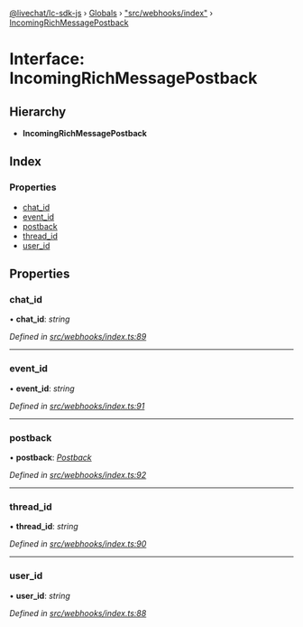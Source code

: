 [@livechat/lc-sdk-js](../README.md) › [Globals](../globals.md) › ["src/webhooks/index"](../modules/_src_webhooks_index_.md) › [IncomingRichMessagePostback](_src_webhooks_index_.incomingrichmessagepostback.md)

# Interface: IncomingRichMessagePostback

## Hierarchy

* **IncomingRichMessagePostback**

## Index

### Properties

* [chat_id](_src_webhooks_index_.incomingrichmessagepostback.md#chat_id)
* [event_id](_src_webhooks_index_.incomingrichmessagepostback.md#event_id)
* [postback](_src_webhooks_index_.incomingrichmessagepostback.md#postback)
* [thread_id](_src_webhooks_index_.incomingrichmessagepostback.md#thread_id)
* [user_id](_src_webhooks_index_.incomingrichmessagepostback.md#user_id)

## Properties

###  chat_id

• **chat_id**: *string*

*Defined in [src/webhooks/index.ts:89](https://github.com/livechat/lc-sdk-js/blob/8143b05/src/webhooks/index.ts#L89)*

___

###  event_id

• **event_id**: *string*

*Defined in [src/webhooks/index.ts:91](https://github.com/livechat/lc-sdk-js/blob/8143b05/src/webhooks/index.ts#L91)*

___

###  postback

• **postback**: *[Postback](_src_objects_index_.postback.md)*

*Defined in [src/webhooks/index.ts:92](https://github.com/livechat/lc-sdk-js/blob/8143b05/src/webhooks/index.ts#L92)*

___

###  thread_id

• **thread_id**: *string*

*Defined in [src/webhooks/index.ts:90](https://github.com/livechat/lc-sdk-js/blob/8143b05/src/webhooks/index.ts#L90)*

___

###  user_id

• **user_id**: *string*

*Defined in [src/webhooks/index.ts:88](https://github.com/livechat/lc-sdk-js/blob/8143b05/src/webhooks/index.ts#L88)*
